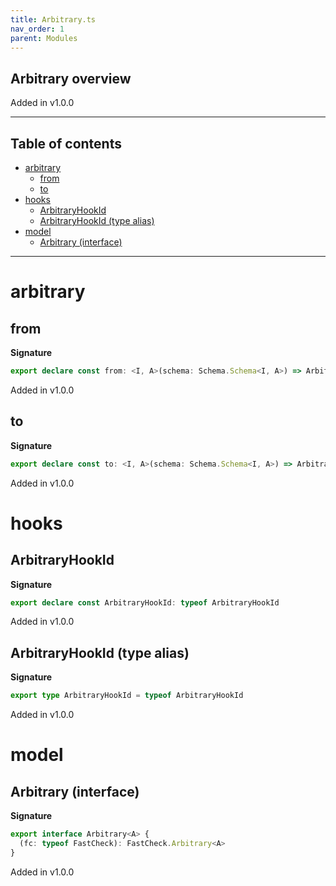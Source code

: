 ```yaml
---
title: Arbitrary.ts
nav_order: 1
parent: Modules
---
```


## Arbitrary overview

Added in v1.0.0

---

<h2 class="text-delta">Table of contents</h2>

- [arbitrary](#arbitrary)
  - [from](#from)
  - [to](#to)
- [hooks](#hooks)
  - [ArbitraryHookId](#arbitraryhookid)
  - [ArbitraryHookId (type alias)](#arbitraryhookid-type-alias)
- [model](#model)
  - [Arbitrary (interface)](#arbitrary-interface)

---

# arbitrary

## from

**Signature**

```ts
export declare const from: <I, A>(schema: Schema.Schema<I, A>) => Arbitrary<I>
```

Added in v1.0.0

## to

**Signature**

```ts
export declare const to: <I, A>(schema: Schema.Schema<I, A>) => Arbitrary<A>
```

Added in v1.0.0

# hooks

## ArbitraryHookId

**Signature**

```ts
export declare const ArbitraryHookId: typeof ArbitraryHookId
```

Added in v1.0.0

## ArbitraryHookId (type alias)

**Signature**

```ts
export type ArbitraryHookId = typeof ArbitraryHookId
```

Added in v1.0.0

# model

## Arbitrary (interface)

**Signature**

```ts
export interface Arbitrary<A> {
  (fc: typeof FastCheck): FastCheck.Arbitrary<A>
}
```

Added in v1.0.0
